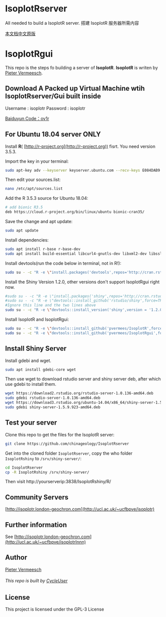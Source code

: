 # IsoplotRserver
All needed to build a IsoplotR server. 搭建 IsoplotR 服务器所需内容

[本文档中文原版](https://github.com/chinageology/IsoplotRserver/blob/master/README_CN.md)

# IsoplotRgui

This repo is the steps fo building a server of **IsoplotR**. **IsoplotR** is writen by [Pieter Vermeesch](http://ucl.ac.uk/~ucfbpve). 

## Download A Packed up Virtual Machine wtih IsoplotRserver/Gui built inside

Username : isoplotr
Password : isoplotr

[Baiduyun Code：ov1r ](https://pan.baidu.com/s/1sAIgA9WT3z-aHrb2LMG6Ww)


## For Ubuntu 18.04 server ONLY

Install **R**(
[http://r-project.org](http://r-project.org)) fisrt.
You need version 3.5.3.

Import the key in your terminal:
```Bash
sudo apt-key adv --keyserver keyserver.ubuntu.com --recv-keys E084DAB9
```

Then edit your sources.list:
```Bash
nano /etc/apt/sources.list
```

Add the R 3.5.3 source for Ubuntu 18.04:
```Bash
# add bionic R3.5
deb https://cloud.r-project.org/bin/linux/ubuntu bionic-cran35/
```

Save the change and apt update:
```Bash
sudo apt update
```

Install dependencies:
```Bash
sudo apt install r-base r-base-dev
sudo apt install build-essential libcurl4-gnutls-dev libxml2-dev libssl-dev gdebi git
```


Install devtools(run the code below in terminal, not in R!):
```Bash
sudo su - -c "R -e \"install.packages('devtools',repos='http://cran.rstudio.com/')\""
```


Install the Shiny Version 1.2.0, other versions don't support IsoplotRgui right now.
```Bash
#sudo su - -c "R -e \"install.packages('shiny',repos='http://cran.rstudio.com/')\""
#sudo su - -c "R -e \"devtools::install_github('rstudio/shiny',force=TRUE)\""
#Ignore this line and the two lines above
sudo su - -c "R -e \"devtools::install_version('shiny',version = '1.2.0', repos = 'http://cran.rstudio.com/')\""
```

Install IsoplotR and IsoplotRgui:
```Bash
sudo su - -c "R -e \"devtools::install_github('pvermees/IsoplotR',force=TRUE)\""
sudo su - -c "R -e \"devtools::install_github('pvermees/IsoplotRgui',force=TRUE)\""
```

## Install Shiny Server

Install gdebi and wget. 
```Bash
sudo apt install gdebi-core wget
```

Then use wget to download rstudio server and shiny server deb, after which use gdebi to install them. 
```Bash
wget https://download2.rstudio.org/rstudio-server-1.0.136-amd64.deb
sudo gdebi rstudio-server-1.0.136-amd64.deb
wget https://download3.rstudio.org/ubuntu-14.04/x86_64/shiny-server-1.5.9.923-amd64.deb
sudo gdebi shiny-server-1.5.9.923-amd64.deb
```

## Test your server

Clone this repo to get the files for the IsoplotR server:
```Bash
git clone https://github.com/chinageology/IsoplotRserver
```

Get into the cloned folder `IsoplotRserver`, copy the who folder `IsoplotRshiny` to `/srv/shiny-server/`:

```Bash
cd IsoplotRserver
cp -R IsoplotRshiny /srv/shiny-server/
```

Then visit http://yourserverip:3838/IsoplotRshiny/R/

## Community Servers

[http://isoplotr.london-geochron.com](http://ucl.ac.uk/~ucfbpve/isoplotr)

## Further information

See [http://isoplotr.london-geochron.com](http://ucl.ac.uk/~ucfbpve/isoplotrlnnn)

## Author

[Pieter Vermeesch](http://ucl.ac.uk/~ucfbpve)

###### This repo is built by [CycleUser](https://www.zhihu.com/people/cycleuser/columns)

## License

This project is licensed under the GPL-3 License

